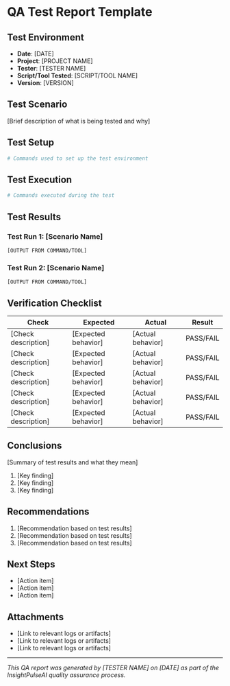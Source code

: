 # QA Test Report Template

## Test Environment
- **Date**: [DATE]
- **Project**: [PROJECT NAME]
- **Tester**: [TESTER NAME]
- **Script/Tool Tested**: [SCRIPT/TOOL NAME]
- **Version**: [VERSION]

## Test Scenario
[Brief description of what is being tested and why]

## Test Setup
```bash
# Commands used to set up the test environment
```

## Test Execution
```bash
# Commands executed during the test
```

## Test Results

### Test Run 1: [Scenario Name]
```
[OUTPUT FROM COMMAND/TOOL]
```

### Test Run 2: [Scenario Name]
```
[OUTPUT FROM COMMAND/TOOL]
```

## Verification Checklist

| Check                       | Expected | Actual | Result |
|-----------------------------|----------|--------|--------|
| [Check description]         | [Expected behavior] | [Actual behavior] | PASS/FAIL |
| [Check description]         | [Expected behavior] | [Actual behavior] | PASS/FAIL |
| [Check description]         | [Expected behavior] | [Actual behavior] | PASS/FAIL |
| [Check description]         | [Expected behavior] | [Actual behavior] | PASS/FAIL |
| [Check description]         | [Expected behavior] | [Actual behavior] | PASS/FAIL |

## Conclusions

[Summary of test results and what they mean]

1. [Key finding]
2. [Key finding]
3. [Key finding]

## Recommendations

1. [Recommendation based on test results]
2. [Recommendation based on test results]
3. [Recommendation based on test results]

## Next Steps

- [Action item]
- [Action item]
- [Action item]

## Attachments

- [Link to relevant logs or artifacts]
- [Link to relevant logs or artifacts]
- [Link to relevant logs or artifacts]

---

*This QA report was generated by [TESTER NAME] on [DATE] as part of the InsightPulseAI quality assurance process.*